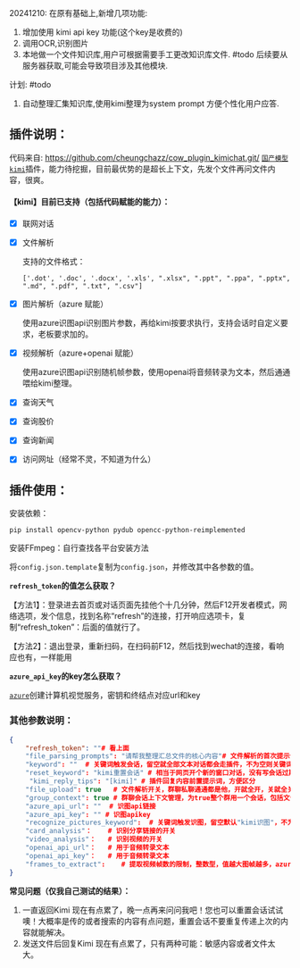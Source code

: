 20241210:
 在原有基础上,新增几项功能:
 1. 增加使用 kimi api key 功能(这个key是收费的)
 2. 调用OCR,识别图片
 3. 本地做一个文件知识库,用户可根据需要手工更改知识库文件. #todo 后续要从服务器获取,可能会导致项目涉及其他模块.
 
计划: #todo
 1. 自动整理汇集知识库,使用kimi整理为system prompt 方便个性化用户应答.
    

## 插件说明：
代码来自: https://github.com/cheungchazz/cow_plugin_kimichat.git/
[`国产模型kimi`](https://kimi.moonshot.cn/)插件，能力待挖掘，目前最优势的是超长上下文，先发个文件再问文件内容，很爽。

#### 【kimi】目前已支持（包括代码赋能的能力）：

- [x] 联网对话

- [x] 文件解析

  支持的文件格式：

  ```
  ['.dot', '.doc', '.docx', '.xls', ".xlsx", ".ppt", ".ppa", ".pptx", ".md", ".pdf", ".txt", ".csv"]
  ```

- [x] 图片解析（azure 赋能）

  使用azure识图api识别图片参数，再给kimi按要求执行，支持会话时自定义要求，老板要求加的。

- [x] 视频解析（azure+openai 赋能）

  使用azure识图api识别随机帧参数，使用openai将音频转录为文本，然后通通喂给kimi整理。

- [x] 查询天气

- [x] 查询股价

- [x] 查询新闻

- [x] 访问网址（经常不灵，不知道为什么）



## 插件使用：

安装依赖：

```
pip install opencv-python pydub opencc-python-reimplemented
```

安装FFmpeg：自行查找各平台安装方法



将`config.json.template`复制为`config.json`，并修改其中各参数的值。



**`refresh_token`的值怎么获取？**

【方法1】：登录进去首页或对话页面先挂他个十几分钟，然后F12开发者模式，网络选项，发个信息，找到名称“refresh”的连接，打开响应选项卡，复制“refresh_token”：后面的值就行了。

【方法2】：退出登录，重新扫码，在扫码前F12，然后找到wechat的连接，看响应也有，一样能用



**`azure_api_key`的key怎么获取？**

[`azure`](https://portal.azure.com/#home)创建计算机视觉服务，密钥和终结点对应url和key

### 其他参数说明：

```json
{
    "refresh_token": ""# 看上面
    "file_parsing_prompts": "请帮我整理汇总文件的核心内容"# 文件解析的首次提示词，设置通用点，全局参数
    "keyword": ""  # 关键词触发会话，留空就全部文本对话都会走插件，不为空则关键词+空格会触发插件
    "reset_keyword": "kimi重置会话" # 相当于网页开个新的窗口对话，没有写会话过期逻辑，懒
     "kimi_reply_tips": "[kimi]" # 插件回复内容前置提示词，方便区分
    "file_upload": true   # 文件解析开关，群聊私聊通通都是他，开就全开，关就全关
    "group_context": true # 群聊会话上下文管理，为true整个群用一个会话，包括文件、视频解析
    "azure_api_url": ""  # 识图api链接
    "azure_api_key": "" # 识图apikey
    "recognize_pictures_keyword":  # 关键词触发识图，留空默认"kimi识图"，不为空则关键词+空格会触发识图
    "card_analysis"：   	# 识别分享链接的开关
    "video_analysis"：  	# 识别视频的开关
    "openai_api_url"：	# 用于音频转录文本
    "openai_api_key"：	# 用于音频转录文本
    "frames_to_extract":	# 提取视频帧数的限制，整数型，值越大图帧越多，azure的费用越高
}
```



**常见问题（仅我自己测试的结果）：**

1. 一直返回Kimi 现在有点累了，晚一点再来问问我吧！您也可以重置会话试试噢！大概率是传的或者搜索的内容有点问题，重置会话不要重复传递上次的内容就能解决。
2. 发送文件后回复Kimi 现在有点累了，只有两种可能：敏感内容或者文件太大。



